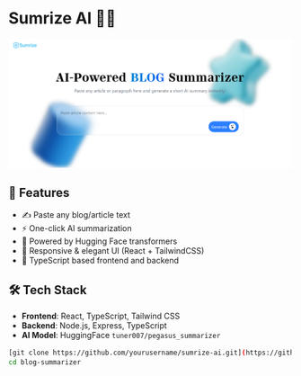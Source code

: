 # Sumrize AI 🧠✨

![preview image](./frontend/public/assets/preview.png)  

## 🚀 Features

- ✍️ Paste any blog/article text
- ⚡ One-click AI summarization
- 🧠 Powered by Hugging Face transformers
- 💅 Responsive & elegant UI (React + TailwindCSS)
- 🧾 TypeScript based frontend and backend

## 🛠️ Tech Stack

- **Frontend**: React, TypeScript, Tailwind CSS
- **Backend**: Node.js, Express, TypeScript
- **AI Model**: HuggingFace `tuner007/pegasus_summarizer`

```bash
[git clone https://github.com/yourusername/sumrize-ai.git](https://github.com/pavan-rajulapati/blog-summarizer.git)
cd blog-summarizer
```
